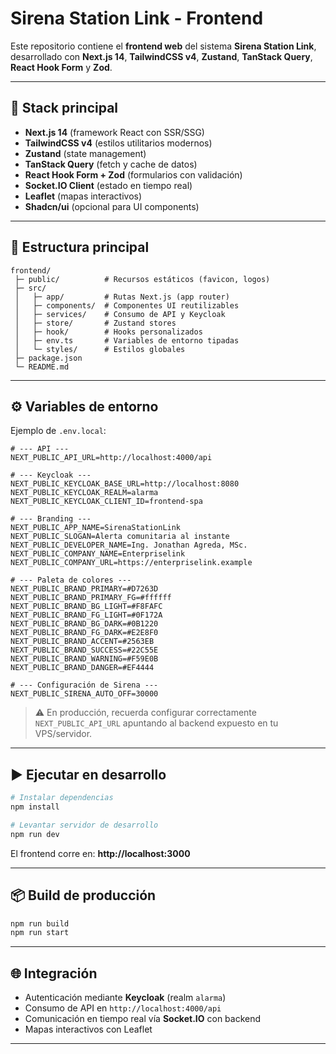 # Sirena Station Link - Frontend

Este repositorio contiene el **frontend web** del sistema **Sirena Station Link**, desarrollado con **Next.js 14**, **TailwindCSS v4**, **Zustand**, **TanStack Query**, **React Hook Form** y **Zod**.

---

## 🚀 Stack principal
- **Next.js 14** (framework React con SSR/SSG)
- **TailwindCSS v4** (estilos utilitarios modernos)
- **Zustand** (state management)
- **TanStack Query** (fetch y cache de datos)
- **React Hook Form + Zod** (formularios con validación)
- **Socket.IO Client** (estado en tiempo real)
- **Leaflet** (mapas interactivos)
- **Shadcn/ui** (opcional para UI components)

---

## 📂 Estructura principal

```
frontend/
 ├─ public/          # Recursos estáticos (favicon, logos)
 ├─ src/
 │   ├─ app/         # Rutas Next.js (app router)
 │   ├─ components/  # Componentes UI reutilizables
 │   ├─ services/    # Consumo de API y Keycloak
 │   ├─ store/       # Zustand stores
 │   ├─ hook/        # Hooks personalizados
 │   ├─ env.ts       # Variables de entorno tipadas
 │   └─ styles/      # Estilos globales
 ├─ package.json
 └─ README.md
```

---

## ⚙️ Variables de entorno

Ejemplo de `.env.local`:

```dotenv
# --- API --- 
NEXT_PUBLIC_API_URL=http://localhost:4000/api

# --- Keycloak ---
NEXT_PUBLIC_KEYCLOAK_BASE_URL=http://localhost:8080
NEXT_PUBLIC_KEYCLOAK_REALM=alarma
NEXT_PUBLIC_KEYCLOAK_CLIENT_ID=frontend-spa

# --- Branding ---
NEXT_PUBLIC_APP_NAME=SirenaStationLink
NEXT_PUBLIC_SLOGAN=Alerta comunitaria al instante
NEXT_PUBLIC_DEVELOPER_NAME=Ing. Jonathan Agreda, MSc.
NEXT_PUBLIC_COMPANY_NAME=Enterpriselink
NEXT_PUBLIC_COMPANY_URL=https://enterpriselink.example

# --- Paleta de colores ---
NEXT_PUBLIC_BRAND_PRIMARY=#D7263D
NEXT_PUBLIC_BRAND_PRIMARY_FG=#ffffff
NEXT_PUBLIC_BRAND_BG_LIGHT=#F8FAFC
NEXT_PUBLIC_BRAND_FG_LIGHT=#0F172A
NEXT_PUBLIC_BRAND_BG_DARK=#0B1220
NEXT_PUBLIC_BRAND_FG_DARK=#E2E8F0
NEXT_PUBLIC_BRAND_ACCENT=#2563EB
NEXT_PUBLIC_BRAND_SUCCESS=#22C55E
NEXT_PUBLIC_BRAND_WARNING=#F59E0B
NEXT_PUBLIC_BRAND_DANGER=#EF4444

# --- Configuración de Sirena ---
NEXT_PUBLIC_SIRENA_AUTO_OFF=30000
```

> ⚠️ En producción, recuerda configurar correctamente `NEXT_PUBLIC_API_URL` apuntando al backend expuesto en tu VPS/servidor.

---

## ▶️ Ejecutar en desarrollo

```bash
# Instalar dependencias
npm install

# Levantar servidor de desarrollo
npm run dev
```

El frontend corre en: **http://localhost:3000**

---

## 📦 Build de producción

```bash
npm run build
npm run start
```

---

## 🌐 Integración
- Autenticación mediante **Keycloak** (realm `alarma`)
- Consumo de API en `http://localhost:4000/api`
- Comunicación en tiempo real vía **Socket.IO** con backend
- Mapas interactivos con Leaflet

---
